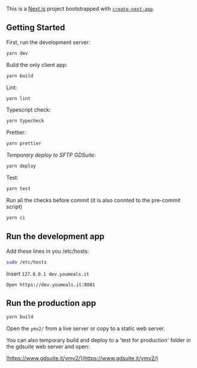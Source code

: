 This is a [Next.js](https://nextjs.org/) project bootstrapped with [`create-next-app`](https://github.com/vercel/next.js/tree/canary/packages/create-next-app).

## Getting Started

First, run the development server:

```bash
yarn dev
```

Build the only client app:

```bash
yarn build
```

Lint:

```bash
yarn lint
```

Typescript check:

```bash
yarn typecheck
```

Prettier:

```bash
yarn prettier
```

_Temporary deploy to SFTP GDSuite:_

```bash
yarn deploy
```

Test:

```bash
yarn test
```

Run all the checks before commit (it is also connted to the pre-commit script)

```bash
yarn ci
```

## Run the development app

Add these lines in you /etc/hosts:

```bash
sudo /etc/hosts
```

Insert `127.0.0.1 dev.youmeals.it`

`Open https://dev.youmeals.it:8081`

## Run the production app

```bash
yarn build
```

Open the `ymv2/` from a live server or copy to a static web server.

You can also temporary build and deploy to a 'test for production' folder in the gdsuite web server and open:

[https://www.gdsuite.it/ymv2/](https://www.gdsuite.it/ymv2/)

